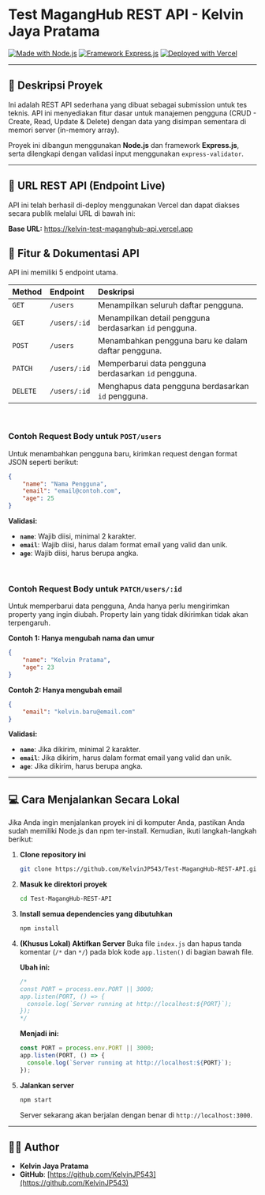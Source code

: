 # Test MagangHub REST API - Kelvin Jaya Pratama

[![Made with Node.js](https://img.shields.io/badge/Node.js-339933?style=for-the-badge&logo=nodedotjs&logoColor=white)](https://nodejs.org/)
[![Framework Express.js](https://img.shields.io/badge/Express.js-000000?style=for-the-badge&logo=express&logoColor=white)](https://expressjs.com/)
[![Deployed with Vercel](https://img.shields.io/badge/Vercel-000000?style=for-the-badge&logo=vercel&logoColor=white)](https://vercel.com/)

---

## 📝 Deskripsi Proyek

Ini adalah REST API sederhana yang dibuat sebagai submission untuk tes teknis. API ini menyediakan fitur dasar untuk manajemen pengguna (CRUD - Create, Read, Update & Delete) dengan data yang disimpan sementara di memori server (in-memory array).

Proyek ini dibangun menggunakan **Node.js** dan framework **Express.js**, serta dilengkapi dengan validasi input menggunakan `express-validator`.

---

## 🚀 URL REST API (Endpoint Live)

API ini telah berhasil di-deploy menggunakan Vercel dan dapat diakses secara publik melalui URL di bawah ini:

**Base URL:**
https://kelvin-test-maganghub-api.vercel.app

## 📖 Fitur & Dokumentasi API

API ini memiliki 5 endpoint utama.

| Method | Endpoint | Deskripsi |
| :--- | :--- | :--- |
| `GET` | `/users` | Menampilkan seluruh daftar pengguna. |
| `GET` | `/users/:id` | Menampilkan detail pengguna berdasarkan `id` pengguna. |
| `POST` | `/users` | Menambahkan pengguna baru ke dalam daftar pengguna. |
| `PATCH` | `/users/:id` | Memperbarui data pengguna berdasarkan `id` pengguna. |
| `DELETE`| `/users/:id` | Menghapus data pengguna berdasarkan `id` pengguna. |

<br>

### Contoh Request Body untuk `POST/users`

Untuk menambahkan pengguna baru, kirimkan request dengan format JSON seperti berikut:

```json
{
    "name": "Nama Pengguna",
    "email": "email@contoh.com",
    "age": 25
}
```

**Validasi:**
* **`name`**: Wajib diisi, minimal 2 karakter.
* **`email`**: Wajib diisi, harus dalam format email yang valid dan unik.
* **`age`**: Wajib diisi, harus berupa angka.

<br>

### Contoh Request Body untuk `PATCH/users/:id`

Untuk memperbarui data pengguna, Anda hanya perlu mengirimkan property yang ingin diubah. Property lain yang tidak dikirimkan tidak akan terpengaruh.

**Contoh 1: Hanya mengubah nama dan umur**
```json
{
    "name": "Kelvin Pratama",
    "age": 23
}
```

**Contoh 2: Hanya mengubah email**
```json
{
    "email": "kelvin.baru@email.com"
}
```

**Validasi:**
* **`name`**: Jika dikirim, minimal 2 karakter.
* **`email`**: Jika dikirim, harus dalam format email yang valid dan unik.
* **`age`**: Jika dikirim, harus berupa angka.

---

## 💻 Cara Menjalankan Secara Lokal

Jika Anda ingin menjalankan proyek ini di komputer Anda, pastikan Anda sudah memiliki Node.js dan npm ter-install. Kemudian, ikuti langkah-langkah berikut:

1.  **Clone repository ini**
    ```bash
    git clone https://github.com/KelvinJP543/Test-MagangHub-REST-API.git
    ```

2.  **Masuk ke direktori proyek**
    ```bash
    cd Test-MagangHub-REST-API
    ```

3.  **Install semua dependencies yang dibutuhkan**
    ```bash
    npm install
    ```

4.  **(Khusus Lokal) Aktifkan Server**
    Buka file `index.js` dan hapus tanda komentar (`/*` dan `*/`) pada blok kode `app.listen()` di bagian bawah file.

    **Ubah ini:**
    ```javascript
    /*
    const PORT = process.env.PORT || 3000;
    app.listen(PORT, () => {
      console.log(`Server running at http://localhost:${PORT}`);
    });
    */
    ```
    **Menjadi ini:**
    ```javascript
    const PORT = process.env.PORT || 3000;
    app.listen(PORT, () => {
      console.log(`Server running at http://localhost:${PORT}`);
    });
    ```

5.  **Jalankan server**
    ```bash
    npm start
    ```
    Server sekarang akan berjalan dengan benar di `http://localhost:3000`.
    
---

## 👨‍💻 Author

* **Kelvin Jaya Pratama**
* **GitHub**: [https://github.com/KelvinJP543](https://github.com/KelvinJP543)






